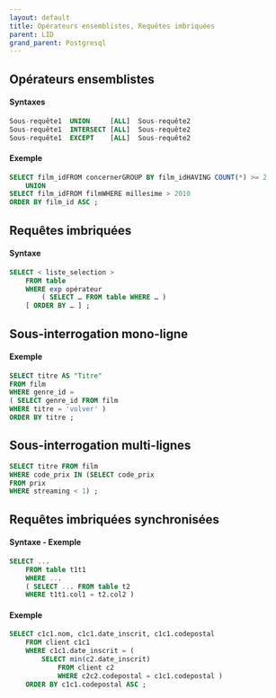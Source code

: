 ```yaml
---
layout: default
title: Opérateurs ensemblistes, Requêtes imbriquées
parent: LID
grand_parent: Postgresql
---
```


## Opérateurs ensemblistes

#### Syntaxes

```sql
Sous-requête1  UNION     [ALL]  Sous-requête2
Sous-requête1  INTERSECT [ALL]  Sous-requête2
Sous-requête1  EXCEPT    [ALL]  Sous-requête2
```

#### Exemple

```sql
SELECT film_idFROM concernerGROUP BY film_idHAVING COUNT(*) >= 2
    UNION
SELECT film_idFROM filmWHERE millesime > 2010
ORDER BY film_id ASC ;
```

## Requêtes imbriquées

#### Syntaxe

```sql
SELECT < liste_selection >
    FROM table
    WHERE exp opérateur
        ( SELECT … FROM table WHERE … )
    [ ORDER BY … ] ;
```

## Sous-interrogation mono-ligne

#### Exemple

```sql
SELECT titre AS "Titre"
FROM film
WHERE genre_id =
( SELECT genre_id FROM film
WHERE titre = 'volver' )
ORDER BY titre ;
```

## Sous-interrogation multi-lignes

```sql
SELECT titre FROM film
WHERE code_prix IN (SELECT code_prix
FROM prix
WHERE streaming < 1) ;
```

## Requêtes imbriquées synchronisées

#### Syntaxe - Exemple

```sql
SELECT ...
    FROM table t1t1
    WHERE ...
    ( SELECT ... FROM table t2
    WHERE t1t1.col1 = t2.col2 )
```

#### Exemple

```sql
SELECT c1c1.nom, c1c1.date_inscrit, c1c1.codepostal
    FROM client c1c1
    WHERE c1c1.date_inscrit = (
        SELECT min(c2.date_inscrit)
            FROM client c2
            WHERE c2c2.codepostal = c1c1.codepostal )
    ORDER BY c1c1.codepostal ASC ;
```
